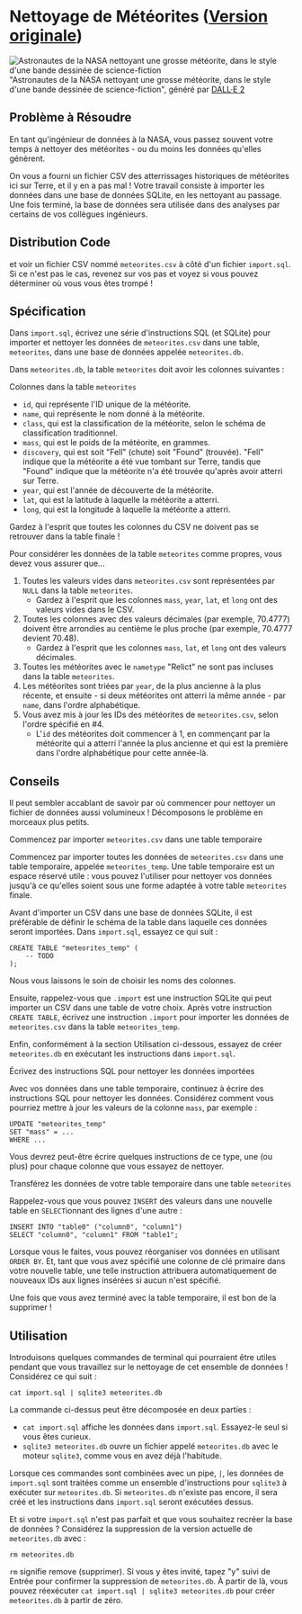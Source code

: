# Nettoyage de Météorites ([Version originale](https://cs50.harvard.edu/sql/2024/psets/3/meteorites/))

![Astronautes de la NASA nettoyant une grosse météorite, dans le style d'une bande dessinée de science-fiction](https://cs50.harvard.edu/sql/2024/psets/3/meteorites/cleaning_comic.png) "Astronautes de la NASA nettoyant une grosse météorite, dans le style d'une bande dessinée de science-fiction", généré par [DALL·E 2](https://openai.com/dall-e-2)

## Problème à Résoudre

En tant qu'ingénieur de données à la NASA, vous passez souvent votre temps à nettoyer des météorites - ou du moins les données qu'elles génèrent.

On vous a fourni un fichier CSV des atterrissages historiques de météorites ici sur Terre, et il y en a pas mal ! Votre travail consiste à importer les données dans une base de données SQLite, en les nettoyant au passage. Une fois terminé, la base de données sera utilisée dans des analyses par certains de vos collègues ingénieurs.

## Distribution Code

et voir un fichier CSV nommé `meteorites.csv` à côté d'un fichier `import.sql`. Si ce n'est pas le cas, revenez sur vos pas et voyez si vous pouvez déterminer où vous vous êtes trompé !

## Spécification

Dans `import.sql`, écrivez une série d'instructions SQL (et SQLite) pour importer et nettoyer les données de `meteorites.csv` dans une table, `meteorites`, dans une base de données appelée `meteorites.db`.

Dans `meteorites.db`, la table `meteorites` doit avoir les colonnes suivantes :

Colonnes dans la table `meteorites`
- `id`, qui représente l'ID unique de la météorite.
- `name`, qui représente le nom donné à la météorite.
- `class`, qui est la classification de la météorite, selon le schéma de classification traditionnel.
- `mass`, qui est le poids de la météorite, en grammes.
- `discovery`, qui est soit "Fell" (chute) soit "Found" (trouvée). "Fell" indique que la météorite a été vue tombant sur Terre, tandis que "Found" indique que la météorite n'a été trouvée qu'après avoir atterri sur Terre.
- `year`, qui est l'année de découverte de la météorite.
- `lat`, qui est la latitude à laquelle la météorite a atterri.
- `long`, qui est la longitude à laquelle la météorite a atterri.

Gardez à l'esprit que toutes les colonnes du CSV ne doivent pas se retrouver dans la table finale !

Pour considérer les données de la table `meteorites` comme propres, vous devez vous assurer que...

1. Toutes les valeurs vides dans `meteorites.csv` sont représentées par `NULL` dans la table `meteorites`.
    - Gardez à l'esprit que les colonnes `mass`, `year`, `lat`, et `long` ont des valeurs vides dans le CSV.
2. Toutes les colonnes avec des valeurs décimales (par exemple, 70.4777) doivent être arrondies au centième le plus proche (par exemple, 70.4777 devient 70.48).
    - Gardez à l'esprit que les colonnes `mass`, `lat`, et `long` ont des valeurs décimales.
3. Toutes les météorites avec le `nametype` "Relict" ne sont pas incluses dans la table `meteorites`.
4. Les météorites sont triées par `year`, de la plus ancienne à la plus récente, et ensuite - si deux météorites ont atterri la même année - par `name`, dans l'ordre alphabétique.
5. Vous avez mis à jour les IDs des météorites de `meteorites.csv`, selon l'ordre spécifié en #4.
    - L'`id` des météorites doit commencer à 1, en commençant par la météorite qui a atterri l'année la plus ancienne et qui est la première dans l'ordre alphabétique pour cette année-là.

## Conseils

Il peut sembler accablant de savoir par où commencer pour nettoyer un fichier de données aussi volumineux ! Décomposons le problème en morceaux plus petits.

Commencez par importer `meteorites.csv` dans une table temporaire

Commencez par importer toutes les données de `meteorites.csv` dans une table temporaire, appelée `meteorites_temp`. Une table temporaire est un espace réservé utile : vous pouvez l'utiliser pour nettoyer vos données jusqu'à ce qu'elles soient sous une forme adaptée à votre table `meteorites` finale.

Avant d'importer un CSV dans une base de données SQLite, il est préférable de définir le schéma de la table dans laquelle ces données seront importées. Dans `import.sql`, essayez ce qui suit :

```
CREATE TABLE "meteorites_temp" (
    -- TODO
);
```

Nous vous laissons le soin de choisir les noms des colonnes.

Ensuite, rappelez-vous que `.import` est une instruction SQLite qui peut importer un CSV dans une table de votre choix. Après votre instruction `CREATE TABLE`, écrivez une instruction `.import` pour importer les données de `meteorites.csv` dans la table `meteorites_temp`.

Enfin, conformément à la section Utilisation ci-dessous, essayez de créer `meteorites.db` en exécutant les instructions dans `import.sql`.

Écrivez des instructions SQL pour nettoyer les données importées

Avec vos données dans une table temporaire, continuez à écrire des instructions SQL pour nettoyer les données. Considérez comment vous pourriez mettre à jour les valeurs de la colonne `mass`, par exemple :

```
UPDATE "meteorites_temp"
SET "mass" = ...
WHERE ...
```

Vous devrez peut-être écrire quelques instructions de ce type, une (ou plus) pour chaque colonne que vous essayez de nettoyer.

Transférez les données de votre table temporaire dans une table `meteorites`

Rappelez-vous que vous pouvez `INSERT` des valeurs dans une nouvelle table en `SELECT`ionnant des lignes d'une autre :

```
INSERT INTO "table0" ("column0", "column1")
SELECT "column0", "column1" FROM "table1";
```

Lorsque vous le faites, vous pouvez réorganiser vos données en utilisant `ORDER BY`. Et, tant que vous avez spécifié une colonne de clé primaire dans votre nouvelle table, une telle instruction attribuera automatiquement de nouveaux IDs aux lignes insérées si aucun n'est spécifié.

Une fois que vous avez terminé avec la table temporaire, il est bon de la supprimer !

## Utilisation

Introduisons quelques commandes de terminal qui pourraient être utiles pendant que vous travaillez sur le nettoyage de cet ensemble de données ! Considérez ce qui suit :

```
cat import.sql | sqlite3 meteorites.db
```

La commande ci-dessus peut être décomposée en deux parties :

- `cat import.sql` affiche les données dans `import.sql`. Essayez-le seul si vous êtes curieux.
- `sqlite3 meteorites.db` ouvre un fichier appelé `meteorites.db` avec le moteur `sqlite3`, comme vous en avez déjà l'habitude.

Lorsque ces commandes sont combinées avec un pipe, `|`, les données de `import.sql` sont traitées comme un ensemble d'instructions pour `sqlite3` à exécuter sur `meteorites.db`. Si `meteorites.db` n'existe pas encore, il sera créé et les instructions dans `import.sql` seront exécutées dessus.

Et si votre `import.sql` n'est pas parfait et que vous souhaitez recréer la base de données ? Considérez la suppression de la version actuelle de `meteorites.db` avec :

```
rm meteorites.db
```

`rm` signifie remove (supprimer). Si vous y êtes invité, tapez "y" suivi de Entrée pour confirmer la suppression de `meteorites.db`. À partir de là, vous pouvez réexécuter `cat import.sql | sqlite3 meteorites.db` pour créer `meteorites.db` à partir de zéro.


